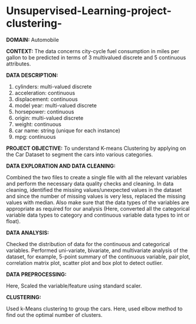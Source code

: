 # Unsupervised-Learning-project-clustering-

**DOMAIN:** Automobile

**CONTEXT:** The data concerns city-cycle fuel consumption in miles per gallon to be predicted in terms of 3 multivalued discrete and 5
continuous attributes.

**DATA DESCRIPTION:**

1. cylinders: multi-valued discrete
2. acceleration: continuous
3. displacement: continuous 
4. model year: multi-valued discrete
5. horsepower: continuous
6.  origin: multi-valued discrete
7.  weight: continuous
8.  car name: string (unique for each instance)
9.  mpg: continuous 


**PROJECT OBJECTIVE:** To understand K-means Clustering by applying on the Car Dataset to segment the cars into various categories.

**DATA EXPLORATION AND DATA CLEANING:**

Combined the two files to create a single file with all the relevant variables and perform the necessary data quality checks and cleaning. In data cleaning, identified the missing values/unexpected values in the dataset and since the number of missing values is very less, replaced the missing values with median. Also make sure that the data types of the variables are appropriate as required for our analysis (Here, converted all the categorical variable data types to category and continuous variable data types to int or float).

**DATA ANALYSIS:**

Checked the distribution of data for the continuous and categorical variables. Performed uni-variate, bivariate, and multivariate analysis of the dataset, for example, 5-point summary of the continuous variable, pair plot, correlation matrix plot, scatter plot and box plot to detect outlier.

**DATA PREPROCESSING:**

Here, Scaled the variable/feature using standard scaler.

**CLUSTERING:**

Used k-Means clustering to group the cars. Here, used elbow method to find out the optimal number of clusters.

